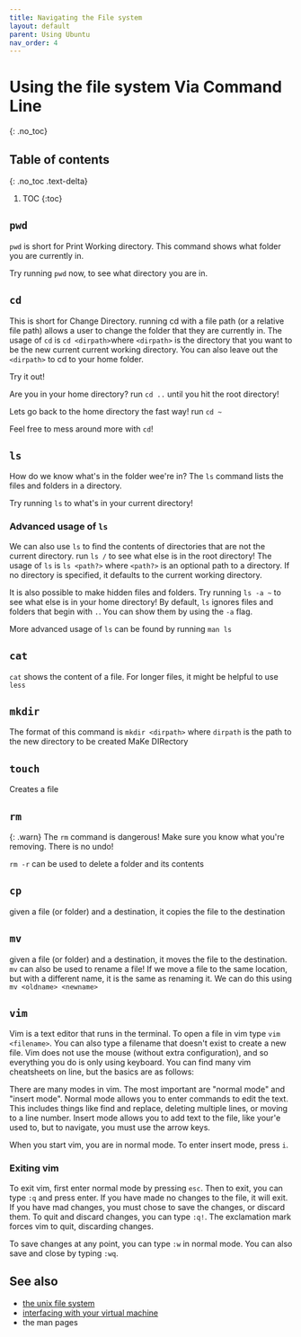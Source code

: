 ```yaml
---
title: Navigating the File system
layout: default
parent: Using Ubuntu
nav_order: 4
---
```


# Using the file system Via Command Line
{: .no_toc}

## Table of contents
{: .no_toc .text-delta}

1. TOC
{:toc}

## `pwd`

`pwd` is short for Print Working directory. This command shows what folder you are currently in.

Try running `pwd` now, to see what directory you are in.

## `cd`

This is short for Change Directory. running cd with a file path (or a relative file path) allows a user to change the folder that they are currently in.
The usage of `cd` is `cd <dirpath>`where `<dirpath>` is the directory that you want to be the new current current working directory. You can also leave out the `<dirpath>` to cd to your home folder.

Try it out!

Are you in your home directory? run `cd ..` until you hit the root directory!

Lets go back to the home directory the fast way! run `cd ~`

Feel free to mess around more with `cd`!

## `ls`

How do we know what's in the folder wee're in? The `ls` command lists the files and folders in a directory.

Try running `ls` to what's in your current directory!

### Advanced usage of `ls`

We can also use `ls` to find the contents of directories that are not the current directory. run `ls /` to see what else is in the root directory!
The usage of `ls` is `ls <path?>` where `<path?>` is an optional path to a directory. If no directory is specified, it defaults to the current working directory.

It is also possible to make hidden files and folders. Try running `ls -a ~` to see what else is in your home directory! By default, `ls` ignores files and folders that begin with `.`. You can show them by using the `-a` flag.

More advanced usage of `ls` can be found by running `man ls`

## `cat`

`cat` shows the content of a file. For longer files, it might be helpful to use `less`

## `mkdir`

The format of this command is `mkdir <dirpath>` where `dirpath` is the path to the new directory to be created
MaKe DIRectory

## `touch`

Creates a file

## `rm`

{: .warn}
The `rm` command is dangerous! Make sure you know what you're removing. There is no undo!

`rm -r` can be used to delete a folder and its contents

## `cp`

given a file (or folder) and a destination, it copies the file to the destination

## `mv`

given a file (or folder) and a destination, it moves the file to the destination.
`mv` can also be used to rename a file! If we move a file to the same location, but with a different name, it is the same as renaming it. We can do this using `mv <oldname> <newname>`

## `vim`

Vim is a text editor that runs in the terminal. To open a file in vim type `vim <filename>`. You can also type a filename that doesn't exist to create a new file. Vim does not use the mouse (without extra configuration), and so everything you do is only using keyboard. You can find many vim cheatsheets on line, but the basics are as follows:

There are many modes in vim. The most important are "normal mode" and "insert mode". Normal mode allows you to enter commands to edit the text. This includes things like find and replace, deleting multiple lines, or moving to a line number. Insert mode allows you to add text to the file, like your'e used to, but to navigate, you must use the arrow keys.

When you start vim, you are in normal mode. To enter insert mode, press `i`.

### Exiting vim

To exit vim, first enter normal mode by pressing `esc`. Then to exit, you can type `:q` and press enter. If you have made no changes to the file, it will exit. If you have mad changes, you must chose to save the changes, or discard them. To quit and discard changes, you can type `:q!`. The exclamation mark forces vim to quit, discarding changes.

To save changes at any point, you can type `:w` in normal mode. You can also save and close by typing `:wq`.

## See also

- [the unix file system](filesys)
- [interfacing with your virtual machine](interface)
- the man pages
